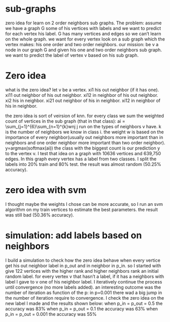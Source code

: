 # sub-graphs
zero idea for learn on 2 order neighbors sub graphs.
The problem: assume we have a graph G some of his vertices with labels and we want to predict for each vertex his label. G has many vertices and edges so we can’t learn on the whole graph. we want for every vertex look on a sub graph which the vertex makes: his one order and two order neighbors.
our mission: be v a node in our graph G and given his one and two order neighbors sub graph. we want to predict the label of vertex v based on his sub graph.

# Zero idea
what is the zero idea?
let v be a vertex. 
xi1 his out neighbor (if it has one).
xi11 out neighbor of his out neighbor.
xi12 in neighbor of his out neighbor.
xi2 his in neighbor.
xi21 out neighbor of his in neighbor.
xi12 in neighbor of his in neighbor.

the zero idea is sort of veirsion of knn.
for every class we sum the weighted count of vertices in the sub graph (that in that class):
ai = \sum_{j=1}^{6}\sum_{n=1}^{k}wnj
j run on the types of neighbors v have. k is the number of neighbors we know in class i. the weight w is based on the importance of every neighbor(usually out neighbors more important than in neighbors and one order neighbor more important than two order neighbor).
y=argmax(softmax(ai))
the class with the biggest count is our prediction y to the vertex v.
I test that idea on a graph with 10636 vertices and 639,750 edges.
In this graph every vertex has a label from two classes. I split the labels into 20% train and 80% test. the result was almost random (50.25% accuracy). 

# zero idea with svm
I thought maybe the weights I chose can be more accurate, so I run an svm algorithm on my train vertices to estimate the best parameters. the result was still bad (50.36% accuracy).

# simulation: add labels based on neighbors
I build a simulation to check how the zero idea behave when every vertice get his out neighbor label in p_out and in neighbor in p_in.
so I started with give 122 vertices with the higher rank and higher neighbors rank an initial random label. for every vertex v that hasn’t a label, if it has a neighbors with label I gave to v one of his neighbor label. I iteratively continue the process until convergence (no more labels added).
an interesting outcome was the number of iteration as function of the p: in p=0.001 there wad a big jump in the number of iteration require to convergence.
I check the zero idea on the new label I made and the results shown below:
when p_in = p_out = 0.5 the accuracy was 83%
when p_in = p_out = 0.1 the accuracy was 63%
when p_in = p_out = 0.001 the accuracy was 55%
